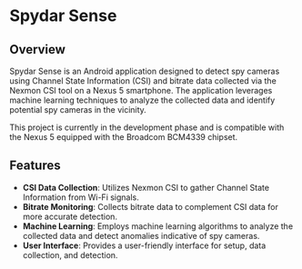 # Spydar Sense

## Overview

Spydar Sense is an Android application designed to detect spy cameras using Channel State Information (CSI) and bitrate data collected via the Nexmon CSI tool on a Nexus 5 smartphone. The application leverages machine learning techniques to analyze the collected data and identify potential spy cameras in the vicinity.

This project is currently in the development phase and is compatible with the Nexus 5 equipped with the Broadcom BCM4339 chipset.

## Features

- **CSI Data Collection**: Utilizes Nexmon CSI to gather Channel State Information from Wi-Fi signals.
- **Bitrate Monitoring**: Collects bitrate data to complement CSI data for more accurate detection.
- **Machine Learning**: Employs machine learning algorithms to analyze the collected data and detect anomalies indicative of spy cameras.
- **User Interface**: Provides a user-friendly interface for setup, data collection, and detection.

